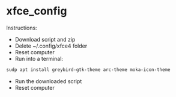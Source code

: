 # xfce_config

Instructions:
 - Download script and zip
 - Delete ~/.config/xfce4 folder
 - Reset computer
 - Run into a terminal:
 
 ```bash
sudp apt install greybird-gtk-theme arc-theme moka-icon-theme
```
 - Run the downloaded script
 - Reset computer
